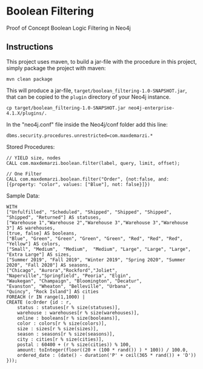 # Boolean Filtering
Proof of Concept Boolean Logic Filtering in Neo4j

Instructions
------------ 

This project uses maven, to build a jar-file with the procedure in this
project, simply package the project with maven:

    mvn clean package

This will produce a jar-file, `target/boolean_filtering-1.0-SNAPSHOT.jar`,
that can be copied to the `plugin` directory of your Neo4j instance.

    cp target/boolean_filtering-1.0-SNAPSHOT.jar neo4j-enterprise-4.1.X/plugins/.
    
In the "neo4j.conf" file inside the Neo4j/conf folder add this line:

    dbms.security.procedures.unrestricted=com.maxdemarzi.*

Stored Procedures:

    // YIELD size, nodes 
    CALL com.maxdemarzi.boolean.filter(label, query, limit, offset); 
    
    // One Filter
    CALL com.maxdemarzi.boolean.filter("Order", {not:false, and:[{property: "color", values: ["Blue"], not: false}]})
    
Sample Data:

    WITH 
    ["Unfulfilled", "Scheduled", "Shipped", "Shipped", "Shipped", "Shipped", "Returned"] AS statuses,
    ["Warehouse 1","Warehouse 2","Warehouse 3","Warehouse 3","Warehouse 3"] AS warehouses,
    [true, false] AS booleans,
    ["Blue", "Green", "Green", "Green", "Green", "Red", "Red", "Red", "Yellow"] AS colors,
    ["Small", "Medium",  "Medium",  "Medium", "Large", "Large", "Large", "Extra Large"] AS sizes,
    ["Summer 2019", "Fall 2019", "Winter 2019", "Spring 2020", "Summer 2020", "Fall 2020"] AS seasons,
    ["Chicago", "Aurora","Rockford","Joliet",
    "Naperville","Springfield", "Peoria", "Elgin", 
    "Waukegan", "Champaign", "Bloomington", "Decatur", 
    "Evanston", "Wheaton", "Belleville", "Urbana", 
    "Quincy", "Rock Island"] AS cities
    FOREACH (r IN range(1,1000) | 
    CREATE (o:Order {id : r,
        status : statuses[r % size(statuses)],
        warehouse : warehouses[r % size(warehouses)], 
        online : booleans[r % size(booleans)],
        color : colors[r % size(colors)],
        size : sizes[r % size(sizes)],
        season : seasons[r % size(seasons)],
        city : cities[r % size(cities)],
        postal : 60400 + (r % size(cities)) % 100,
        amount: toInteger(floor((20 + (100 * rand()) ) * 100)) / 100.0,
        ordered_date : (date() - duration('P' + ceil(365 * rand()) + 'D')) }));    